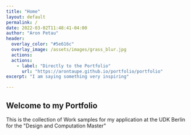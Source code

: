 ```yaml
---
title: "Home"
layout: default
permalink: /
date: 2022-03-02T11:48:41-04:00
author: "Aron Petau"
header:
  overlay_color: "#5e616c"
  overlay_image: /assets/images/grass_blur.jpg
  actions:
  actions:
    - label: "Directly to the Portfolio"
      url: "https://arontaupe.github.io/portfolio/portfolio"
excerpt: "I am saying something very inspiring"

---
```


## Welcome to my Portfolio

This is the collection of Work samples for my application
at the UDK Berlin for the "Design and Computation Master"
